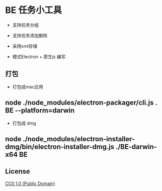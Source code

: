 # BE 任务小工具

- 支持任务分组
- 支持任务添加删除

- 采用xml存储

- 模式Electron  +  原生js 编写

## 打包

- 打包成mac应用
## node ./node_modules/electron-packager/cli.js . BE --platform=darwin
- 打包成 dmg
## node ./node_modules/electron-installer-dmg/bin/electron-installer-dmg.js ./BE-darwin-x64 BE

## License

[CC0 1.0 (Public Domain)](LICENSE.md)
